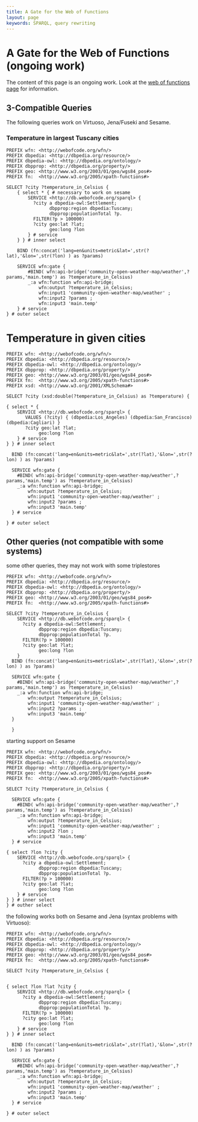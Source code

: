 ```yaml
---
title: A Gate for the Web of Functions
layout: page
keywords: SPARQL, query rewriting
---
```

A Gate for the Web of Functions (ongoing work)
===============================
The content of this page is an ongoing work. Look at the [web of functions page](http://webofcode.org/wfn/) for information.


3-Compatible Queries
--------
The following queries work on Virtuoso, Jena/Fuseki and Sesame.

### Temperature in largest Tuscany cities

    PREFIX wfn: <http://webofcode.org/wfn/>
    PREFIX dbpedia: <http://dbpedia.org/resource/>
    PREFIX dbpedia-owl: <http://dbpedia.org/ontology/>
    PREFIX dbpprop: <http://dbpedia.org/property/>
    PREFIX geo: <http://www.w3.org/2003/01/geo/wgs84_pos#>
    PREFIX fn:  <http://www.w3.org/2005/xpath-functions#>
        
    SELECT ?city ?temperature_in_Celsius {
        { select * { # necessary to work on sesame
            SERVICE <http://db.webofcode.org/sparql> {
              ?city a dbpedia-owl:Settlement;
                    dbpprop:region dbpedia:Tuscany;
                    dbpprop:populationTotal ?p.
              FILTER(?p > 100000)
              ?city geo:lat ?lat;
                    geo:long ?lon
            } # service
        } } # inner select
        
        BIND (fn:concat('lang=en&units=metric&lat=',str(?lat),'&lon=',str(?lon) ) as ?params)
        
        SERVICE wfn:gate {
            #BIND( wfn:api-bridge('community-open-weather-map/weather',?params,'main.temp') as ?temperature_in_Celsius)
            _:a wfn:function wfn:api-bridge;
                wfn:output ?temperature_in_Celsius;
                wfn:input1 'community-open-weather-map/weather' ;
                wfn:input2 ?params ;
                wfn:input3 'main.temp' 
        } # service
    } # outer select


# Temperature in given cities

    PREFIX wfn: <http://webofcode.org/wfn/>
    PREFIX dbpedia: <http://dbpedia.org/resource/>
    PREFIX dbpedia-owl: <http://dbpedia.org/ontology/>
    PREFIX dbpprop: <http://dbpedia.org/property/>
    PREFIX geo: <http://www.w3.org/2003/01/geo/wgs84_pos#>
    PREFIX fn:  <http://www.w3.org/2005/xpath-functions#>
    PREFIX xsd: <http://www.w3.org/2001/XMLSchema#>
        
    SELECT ?city (xsd:double(?temperature_in_Celsius) as ?temperature) {
        
    { select * {
        SERVICE <http://db.webofcode.org/sparql> {
           VALUES (?city) { (dbpedia:Los_Angeles) (dbpedia:San_Francisco) (dbpedia:Cagliari) }
           ?city geo:lat ?lat;
                geo:long ?lon
        } # service
    } } # inner select
    
      BIND (fn:concat('lang=en&units=metric&lat=',str(?lat),'&lon=',str(?lon) ) as ?params)
    
      SERVICE wfn:gate {
        #BIND( wfn:api-bridge('community-open-weather-map/weather',?params,'main.temp') as ?temperature_in_Celsius)
        _:a wfn:function wfn:api-bridge;
            wfn:output ?temperature_in_Celsius;
            wfn:input1 'community-open-weather-map/weather' ;
            wfn:input2 ?params ;
            wfn:input3 'main.temp' 
      } # service
    
    } # outer select



Other queries (not compatible with some systems)
-------------
some other queries, they may not work with some triplestores

    PREFIX wfn: <http://webofcode.org/wfn/>
    PREFIX dbpedia: <http://dbpedia.org/resource/>
    PREFIX dbpedia-owl: <http://dbpedia.org/ontology/>
    PREFIX dbpprop: <http://dbpedia.org/property/>
    PREFIX geo: <http://www.w3.org/2003/01/geo/wgs84_pos#>
    PREFIX fn:  <http://www.w3.org/2005/xpath-functions#>
            
    SELECT ?city ?temperature_in_Celsius {
        SERVICE <http://db.webofcode.org/sparql> {
          ?city a dbpedia-owl:Settlement;
                dbpprop:region dbpedia:Tuscany;
                dbpprop:populationTotal ?p.
          FILTER(?p > 100000)
          ?city geo:lat ?lat;
                geo:long ?lon
        }
      BIND (fn:concat('lang=en&units=metric&lat=',str(?lat),'&lon=',str(?lon) ) as ?params)
      
      SERVICE wfn:gate {
        #BIND( wfn:api-bridge('community-open-weather-map/weather',?params,'main.temp') as ?temperature_in_Celsius)
        _:a wfn:function wfn:api-bridge;
            wfn:output ?temperature_in_Celsius;
            wfn:input1 'community-open-weather-map/weather' ;
            wfn:input2 ?params ;
            wfn:input3 'main.temp' 
      }
      
      }


starting support on Sesame

    PREFIX wfn: <http://webofcode.org/wfn/>
    PREFIX dbpedia: <http://dbpedia.org/resource/>
    PREFIX dbpedia-owl: <http://dbpedia.org/ontology/>
    PREFIX dbpprop: <http://dbpedia.org/property/>
    PREFIX geo: <http://www.w3.org/2003/01/geo/wgs84_pos#>
    PREFIX fn:  <http://www.w3.org/2005/xpath-functions#>
        
    SELECT ?city ?temperature_in_Celsius {
            
      SERVICE wfn:gate {
        #BIND( wfn:api-bridge('community-open-weather-map/weather',?params,'main.temp') as ?temperature_in_Celsius)
        _:a wfn:function wfn:api-bridge;
            wfn:output ?temperature_in_Celsius;
            wfn:input1 'community-open-weather-map/weather' ;
            wfn:input2 ?lon ;
            wfn:input3 'main.temp' 
      } # service
        
    { select ?lon ?city {
        SERVICE <http://db.webofcode.org/sparql> {
          ?city a dbpedia-owl:Settlement;
                dbpprop:region dbpedia:Tuscany;
                dbpprop:populationTotal ?p.
          FILTER(?p > 100000)
          ?city geo:lat ?lat;
                geo:long ?lon
        } # service
    } } # inner select
    } # outher select

the following works both on Sesame and Jena (syntax problems with Virtuoso):

    PREFIX wfn: <http://webofcode.org/wfn/>
    PREFIX dbpedia: <http://dbpedia.org/resource/>
    PREFIX dbpedia-owl: <http://dbpedia.org/ontology/>
    PREFIX dbpprop: <http://dbpedia.org/property/>
    PREFIX geo: <http://www.w3.org/2003/01/geo/wgs84_pos#>
    PREFIX fn:  <http://www.w3.org/2005/xpath-functions#>
    
    SELECT ?city ?temperature_in_Celsius {
    
    
    { select ?lon ?lat ?city {
        SERVICE <http://db.webofcode.org/sparql> {
          ?city a dbpedia-owl:Settlement;
                dbpprop:region dbpedia:Tuscany;
                dbpprop:populationTotal ?p.
          FILTER(?p > 100000)
          ?city geo:lat ?lat;
                geo:long ?lon
        } # service
    } } # inner select
    
      BIND (fn:concat('lang=en&units=metric&lat=',str(?lat),'&lon=',str(?lon) ) as ?params)
    
      SERVICE wfn:gate {
        #BIND( wfn:api-bridge('community-open-weather-map/weather',?params,'main.temp') as ?temperature_in_Celsius)
        _:a wfn:function wfn:api-bridge;
            wfn:output ?temperature_in_Celsius;
            wfn:input1 'community-open-weather-map/weather' ;
            wfn:input2 ?params ;
            wfn:input3 'main.temp' 
      } # service
        
    } # outer select
